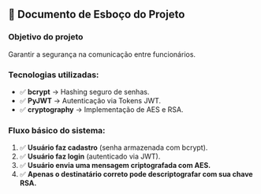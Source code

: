 ## 📄 Documento de Esboço do Projeto 

### **Objetivo do projeto** 
Garantir a segurança na comunicação entre funcionários.

### **Tecnologias utilizadas:**
- ✅ **bcrypt** → Hashing seguro de senhas.
- ✅ **PyJWT** → Autenticação via Tokens JWT.
- ✅ **cryptography** → Implementação de AES e RSA.

### **Fluxo básico do sistema:**
1. ✅ **Usuário faz cadastro** (senha armazenada com bcrypt).
2. ✅ **Usuário faz login** (autenticado via JWT).
3. ✅ **Usuário envia uma mensagem criptografada com AES.**
4. ✅ **Apenas o destinatário correto pode descriptografar com sua chave RSA.**

